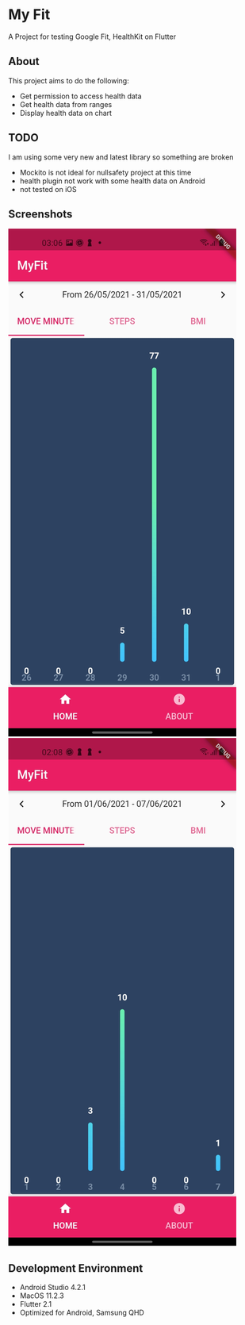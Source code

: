 # My Fit
A Project for testing Google Fit, HealthKit on Flutter

## About
This project aims to do the following:
* Get permission to access health data
* Get health data from ranges
* Display health data on chart 

## TODO
I am using some very new and latest library so something are broken
* Mockito is not ideal for nullsafety project at this time
* health plugin not work with some health data on Android
* not tested on iOS

## Screenshots
![Screenshot 1](screenshots/1.jpg)
![Screenshot 2](screenshots/2.jpg)

## Development Environment
* Android Studio 4.2.1 
* MacOS 11.2.3
* Flutter 2.1
* Optimized for Android, Samsung QHD
